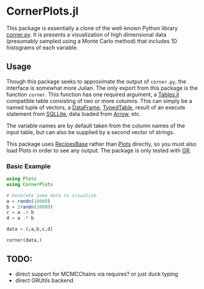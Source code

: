 # CornerPlots.jl

This package is essentially a clone of the well-known Python library [corner.py](https://corner.readthedocs.io/en/latest/index.html). It is presents a visualization of high dimensional data (presumably sampled using a Monte Carlo method) that includes 1D histograms of each variable.


## Usage
Though this package seeks to approximate the output of `corner.py`, the interface is somewhat more Julian. The only export from this package is the function `corner`. This function has one required argument, a [Tables.jl](https://tables.juliadata.org/stable/) compatible table consisting of two or more columns. This can simply be a named tuple of vectors, a [DataFrame](https://dataframes.juliadata.org/stable/), [TypedTable](https://typedtables.juliadata.org/stable/), result of an execute statement from [SQLLite](https://juliadatabases.org/SQLite.jl/stable/), data loaded from [Arrow](https://arrow.juliadata.org/stable/manual/#Writing-arrow-data), etc.

The variable names are by default taken from the column names of the input table, but can also be supplied by a second vector of strings.

This package uses [RecipesBase](http://juliaplots.org/RecipesBase.jl/stable/) rather than [Plots](http://docs.juliaplots.org/latest/) directly, so you must also load Plots in order to see any output. The package is only tested with [GR](https://github.com/jheinen/GR.jl).

### Basic Example
```julia
using Plots
using CornerPlots

# Generate some data to visualize
a = randn(10000)
b = 2randn(10000)
c = a .+ b
d = a .* b

data = (;a,b,c,d)

corner(data,)

```


## TODO:
- direct support for MCMCChains via requires? or just duck typing
- direct GRUtils backend